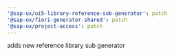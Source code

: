 ```yaml
---
'@sap-ux/ui5-library-reference-sub-generator': patch
'@sap-ux/fiori-generator-shared': patch
'@sap-ux/project-access': patch
---
```


adds new reference library sub generator
